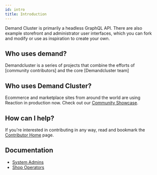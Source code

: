 ```yaml
---
id: intro
title: Introduction
---
```


Demand Cluster is primarily a headless GraphQL API. There are also example storefront and administrator user interfaces, which you can fork and modify or use as inspiration to create your own.

## Who uses demand?

Demandcluster is a series of projects that combine the efforts of [community contributors] and the core [Demandcluster team]
## Who uses Demand Cluster?

Ecommerce and marketplace sites from around the world are using Reaction in production now. Check out our [Community Showcase](community-showcase).

## How can I help?

If you're interested in contributing in any way, read and bookmark the [Contributor Home](./contributing-to-reaction) page.

## Documentation

- [System Admins](deploying)
- [Shop Operators](dashboard)

